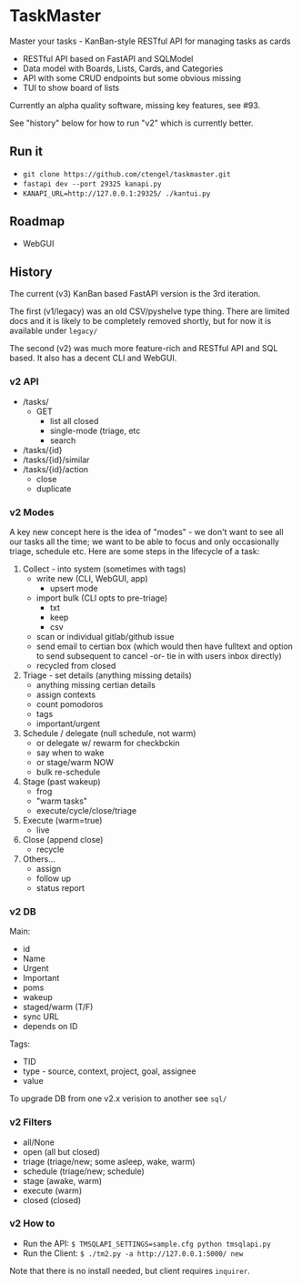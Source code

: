 TaskMaster
==========

Master your tasks - KanBan-style RESTful API for managing tasks as cards

- RESTful API based on FastAPI and SQLModel
- Data model with Boards, Lists, Cards, and Categories
- API with some CRUD endpoints but some obvious missing
- TUI to show board of lists

Currently an alpha quality software, missing key features, see #93.

See "history" below for how to run "v2" which is currently better.



Run it
------

- `git clone https://github.com/ctengel/taskmaster.git`
- `fastapi dev --port 29325 kanapi.py`
- `KANAPI_URL=http://127.0.0.1:29325/ ./kantui.py`

Roadmap
-------

- WebGUI

History
-------

The current (v3) KanBan based FastAPI version is the 3rd iteration.

The first (v1/legacy) was an old CSV/pyshelve type thing.  There are limited docs and it is likely to be completely removed shortly, but for now it is available under `legacy/`

The second (v2) was much more feature-rich and RESTful API and SQL based. It also has a decent CLI and WebGUI.


### v2 API


* /tasks/
  * GET
    * list all closed
    * single-mode (triage, etc
    * search
* /tasks/{id}
* /tasks/{id}/similar
* /tasks/{id}/action
  * close
  * duplicate

### v2 Modes

A key new concept here is the idea of "modes" - we don't want to see all our tasks all the time; we want to be able to focus and only occasionally triage, schedule etc.  Here are some steps in the lifecycle of a task:

1. Collect - into system (sometimes with tags)
   * write new (CLI, WebGUI, app)
     * upsert mode
   * import bulk (CLI opts to pre-triage)
     * txt
     * keep
     * csv
   * scan or individual gitlab/github issue
   * send email to certian box (which would then have fulltext and option to send subsequent to cancel -or- tie in with users inbox directly)
   * recycled from closed
2. Triage - set details (anything missing details)
   * anything missing certian details
   * assign contexts
   * count pomodoros
   * tags
   * important/urgent
3. Schedule / delegate (null schedule, not warm)
   * or delegate w/ rewarm for checkbckin
   * say when to wake
   * or stage/warm NOW
   * bulk re-schedule
4. Stage (past wakeup)
   * frog
   * "warm tasks"
   * execute/cycle/close/triage
5. Execute (warm=true)
   * live
6. Close (append close)
   * recycle
7. Others...
   * assign
   * follow up
   * status report

### v2 DB

Main:
* id
* Name
* Urgent
* Important
* poms
* wakeup
* staged/warm (T/F)
* sync URL
* depends on ID

Tags:
* TID
* type - source, context, project, goal, assignee
* value

To upgrade DB from one v2.x verision to another see `sql/`

### v2 Filters
* all/None
* open (all but closed)
* triage (triage/new; some asleep, wake, warm)
* schedule (triage/new; schedule)
* stage (awake, warm)
* execute (warm)
* closed (closed)

### v2 How to

* Run the API: `$ TMSQLAPI_SETTINGS=sample.cfg python tmsqlapi.py`
* Run the Client: `$ ./tm2.py -a http://127.0.0.1:5000/ new`

Note that there is no install needed, but client requires `inquirer`.
